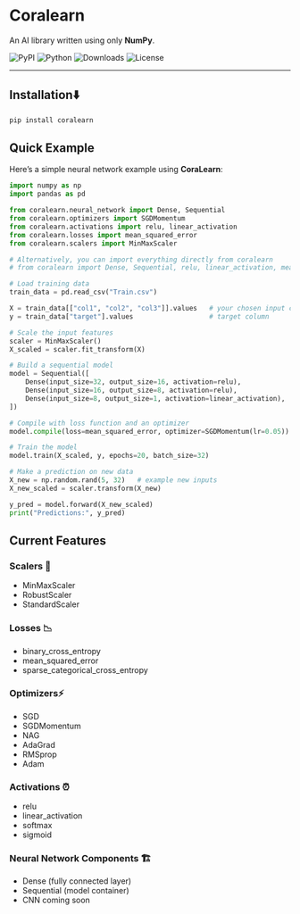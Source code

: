# Coralearn
An AI library written using only **NumPy**.

![PyPI](https://img.shields.io/pypi/v/coralearn)
![Python](https://img.shields.io/pypi/pyversions/coralearn)
![Downloads](https://img.shields.io/pypi/dm/coralearn)
![License](https://img.shields.io/github/license/Coralap/CoraLearn)

---

## Installation⬇️
```bash
pip install coralearn
```

## Quick Example

Here’s a simple neural network example using **CoraLearn**:

```python
import numpy as np
import pandas as pd

from coralearn.neural_network import Dense, Sequential
from coralearn.optimizers import SGDMomentum
from coralearn.activations import relu, linear_activation
from coralearn.losses import mean_squared_error
from coralearn.scalers import MinMaxScaler

# Alternatively, you can import everything directly from coralearn
# from coralearn import Dense, Sequential, relu, linear_activation, mean_squared_error, SGDMomentum, MinMaxScaler

# Load training data
train_data = pd.read_csv("Train.csv")

X = train_data[["col1", "col2", "col3"]].values   # your chosen input columns
y = train_data["target"].values                   # target column

# Scale the input features
scaler = MinMaxScaler()
X_scaled = scaler.fit_transform(X)

# Build a sequential model
model = Sequential([
    Dense(input_size=32, output_size=16, activation=relu),
    Dense(input_size=16, output_size=8, activation=relu),
    Dense(input_size=8, output_size=1, activation=linear_activation),
])

# Compile with loss function and an optimizer
model.compile(loss=mean_squared_error, optimizer=SGDMomentum(lr=0.05))

# Train the model
model.train(X_scaled, y, epochs=20, batch_size=32)

# Make a prediction on new data
X_new = np.random.rand(5, 32)   # example new inputs
X_new_scaled = scaler.transform(X_new)

y_pred = model.forward(X_new_scaled)
print("Predictions:", y_pred)
```

## Current Features

### Scalers 🔢 
- MinMaxScaler
- RobustScaler
- StandardScaler

### Losses 📉
- binary_cross_entropy
- mean_squared_error
- sparse_categorical_cross_entropy

### Optimizers⚡ 
- SGD
- SGDMomentum
- NAG
- AdaGrad
- RMSprop
- Adam

### Activations ⏰
- relu
- linear_activation
- softmax
- sigmoid

### Neural Network Components 🏗️ 
- Dense (fully connected layer)
- Sequential (model container)
- CNN coming soon
